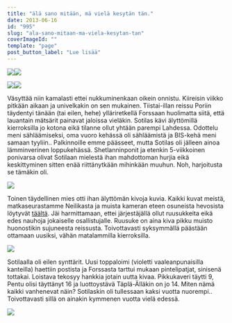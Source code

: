 ```yaml
---
title: "älä sano mitään, mä vielä kesytän tän."
date: 2013-06-16
id: "995"
slug: "ala-sano-mitaan-ma-viela-kesytan-tan"
coverImageId: ""
template: "page"
post_button_label: "Lue lisää"
---
```


[![](</images/Unknown+Soldier+(6).JPG>)](<http://1.bp.blogspot.com/-S2D3Uo0omqo/Ub4tsjMoezI/AAAAAAAAGBQ/enY520V634E/s1600/Unknown+Soldier+(6).JPG>)[![](</images/Unknown+Soldier+(9).JPG>)](<http://1.bp.blogspot.com/-_0xRisdn5s0/Ub4tt-t6ICI/AAAAAAAAGBs/GX28lkbagRM/s1600/Unknown+Soldier+(9).JPG>)

[![](</images/Unknown+Soldier+(11).JPG>)](<http://1.bp.blogspot.com/-wj1CBmLJTo8/Ub4trcKRP4I/AAAAAAAAGBI/QvxLcV_6zVM/s1600/Unknown+Soldier+(11).JPG>)[![](</images/Unknown+Soldier+(1).JPG>)](<http://3.bp.blogspot.com/-liNQbN6QVs0/Ub4trJ3ecWI/AAAAAAAAGBE/L9hpx-J7Tvs/s1600/Unknown+Soldier+(1).JPG>)

Väsyttää niin kamalasti ettei nukkuminenkaan oikein onnistu. Kiireisin viikko pitkään aikaan ja univelkakin on sen mukainen. Tiistai-illan reissu Poriin täydentyi tänään (tai eilen, hehe) ylläriretkellä Forssaan huolimatta siitä, että lauantain mätsärit painavat jaloissa vieläkin. Sotilas kävi älyttömillä kierroksilla jo kotona eikä tilanne ollut yhtään parempi Lahdessa. Odottelu meni sähläämiseksi, oma vuoro kehässä oli sähläämistä ja BIS-kehä meni samaan tyyliin.. Palkinnoille emme päässeet, mutta Sotilas oli jälleen ainoa lämminverinen loppukehässä. Shetlanninponit ja etenkin 5-viikkoinen ponivarsa olivat Sotilaan mielestä ihan mahdottoman hurjia eikä keskittyminen sitten enää riittänytkään mihinkään muuhun. Noh, harjoitusta se tämäkin oli.

[![](</images/Unknown+Soldier+(8).JPG>)](<http://4.bp.blogspot.com/-ktpoHtFowIU/Ub4xmdRzPsI/AAAAAAAAGB8/TEv85t_snjE/s1600/Unknown+Soldier+(8).JPG>)

Toinen täydellinen mies otti ihan älyttömän kivoja kuvia. Kaikki kuvat meistä, matkaseurastamme Neilikasta ja muista kameran eteen osuneista hevosista löytyvät [täältä](http://maisaw.otukset.fi/kuvat/2013/15.6.+Match+show,+Lahti/). Jäi harmittamaan, ettei järjestäjällä ollut ruusukkeita eikä edes nauhoja jokaiselle osallistujalle. Ruusuke on aina kiva pikku muisto huonostikin sujuneesta reissusta. Toivottavasti syksymmällä päästään ottamaan uusiksi, vähän matalammilla kierroksilla.

[![](</images/Unknown+Soldier+(13).JPG>)](<http://3.bp.blogspot.com/-Zhuld_BVsJM/Ub40EV6ts7I/AAAAAAAAGCM/YMGm9rfakF8/s1600/Unknown+Soldier+(13).JPG>)

Sotilaalla oli eilen synttärit. Uusi toppaloimi (violetti vaaleanpunaisilla kanteilla) haettiin postista ja Forssasta tarttui mukaan pintelipatjat, sinisenä tottakai. Loistava tekosyy hankkia jotain uutta kivaa. Pikkukaveri täytti 9, Pentu olisi täyttänyt 16 ja luottoystävä Täplä-Älläkin on jo 14. Miten nämä kaikki vanhenevat näin? Sotilaskin oli tullessaan kaksi vuotta nuorempi.. Toivottavasti sillä on ainakin kymmenen vuotta vielä edessä.

[![](/images/ak.jpg)](http://1.bp.blogspot.com/-FV4GMbnkEDw/Ub41EPZDywI/AAAAAAAAGCY/dv2NrDgIFa4/s1600/ak.jpg)

